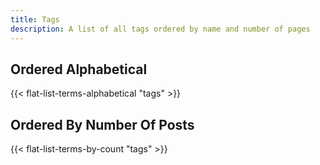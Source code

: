 ```yaml
---
title: Tags
description: A list of all tags ordered by name and number of pages
---
```



## Ordered Alphabetical

<p>
{{< flat-list-terms-alphabetical "tags" >}}
</p>

## Ordered By Number Of Posts

<p>
{{< flat-list-terms-by-count "tags" >}}
</p>